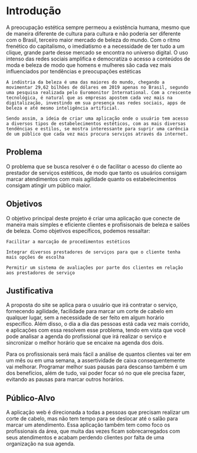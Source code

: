 # Introdução
A preocupação estética sempre permeou a existência humana, mesmo que de maneira diferente de cultura para cultura e não poderia ser diferente com o Brasil, terceiro maior mercado de beleza do mundo. Com o ritmo frenético do capitalismo, o imediatismo e a necessidade de ter tudo a um clique, grande parte desse mercado se encontra no universo digital. O uso intenso das redes sociais amplifica e democratiza o acesso a conteúdos de moda e beleza de modo que homens e mulheres são cada vez mais influenciados por tendências e preocupações estéticas

	A indústria da beleza é uma das maiores do mundo, chegando a movimentar 29,62 bilhões de dólares em 2019 apenas no Brasil, segundo uma pesquisa realizada pelo Euromonitor International. Com a crescente tecnológica, é natural que as empresas apostem cada vez mais na digitalização, investindo em sua presença nas redes sociais, apps de beleza e até mesmo inteligência artificial.
	
	Sendo assim, a ideia de criar uma aplicação onde o usuário tem acesso a diversos tipos de estabelecimentos estéticos, com as mais diversas tendências e estilos, se mostra interessante para suprir uma carência de um público que cada vez mais procura serviços através da internet.
	


## Problema
O problema que se busca resolver é o de facilitar o acesso do cliente ao prestador de serviços estéticos, de modo que tanto os usuários consigam marcar atendimentos com mais agilidade quanto os estabelecimentos consigam atingir um público maior.

## Objetivos

 O objetivo principal deste projeto é criar uma aplicação que conecte de maneira mais simples e eficiente clientes e profisisonais de beleza e salões de beleza.
 Como objetivos específicos, podemos ressaltar:
 
    Facilitar a marcação de procedimentos estéticos
    
    Integrar diversos prestadores de serviços para que o cliente tenha mais opções de escolha
    
    Permitir um sistema de avaliações por parte dos clientes em relação aos prestadores de serviço
    
## Justificativa

A proposta do site se aplica para o usuário que irá contratar o serviço, fornecendo agilidade, facilidade para marcar um corte de cabelo em qualquer lugar, sem a necessidade de ser feito em algum horário específico. Além disso, o dia a dia das pessoas está cada vez mais corrido, e aplicações com essa resolvem esse problema, tendo em vista que você pode analisar a agenda do profissional que irá realizar o serviço e sincronizar o melhor horário que se encaixe na agenda dos dois.

Para os profissionais será mais fácil a análise de quantos clientes vai ter em um mês ou em uma semana, a assertividade de caixa consequentemente vai melhorar. Programar melhor suas pausas para descanso também é um dos benefícios, além de tudo, vai poder focar só no que ele precisa fazer, evitando as pausas para marcar outros horários.

## Público-Alvo

A aplicação web é direcionada a todas a pessoas que precisam realizar um corte de cabelo, mas não tem tempo para se deslocar até o salão para marcar um atendimento. Essa aplicação também tem como foco os profissionais da área, que muita das vezes ficam sobrecarregados com seus atendimentos e acabam perdendo clientes por falta de uma organização na sua agenda.

